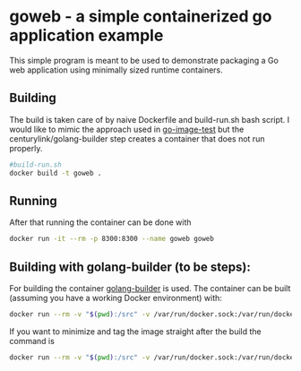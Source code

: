 # goweb - a simple containerized go application example

This simple program is meant to be used to demonstrate packaging a Go web application
using minimally sized runtime containers.

## Building

The build is taken care of by naive Dockerfile and build-run.sh bash script.
I would like to mimic the approach used in [go-image-test](https://gitlab.com/sirile/go-image-test) but the 
centurylink/golang-builder step creates a container that does not run properly.

~~~bash
#build-run.sh
docker build -t goweb .
~~~

## Running

After that running the container can be done with

~~~bash
docker run -it --rm -p 8300:8300 --name goweb goweb
~~~

## Building with golang-builder (to be steps):

For building the container
[golang-builder](https://github.com/CenturyLinkLabs/golang-builder) is used. The
container can be built (assuming you have a working Docker environment) with:

~~~bash
docker run --rm -v "$(pwd):/src" -v /var/run/docker.sock:/var/run/docker.sock centurylink/golang-builder
~~~

If you want to minimize and tag the image straight after the build the command
is

~~~bash
docker run --rm -v "$(pwd):/src" -v /var/run/docker.sock:/var/run/docker.sock -e COMPRESS_BINARY=true centurylink/golang-builder software-better/goweb 
~~~
